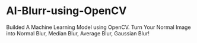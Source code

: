 # AI-Blurr-using-OpenCV
Builded A Machine Learning Model using OpenCV. Turn Your Normal Image into Normal Blur, Median Blur, Average Blur, Gaussian Blur!

